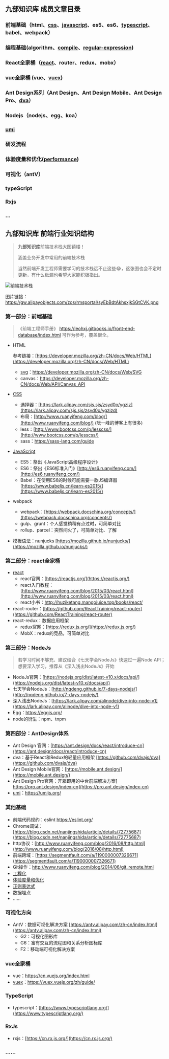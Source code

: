 ## 九部知识库 成员文章目录


### 前端基础（html、[css](https://github.com/frontend9/fe9-library/issues?q=is%3Aissue+is%3Aopen+label%3Acss)、[javascript](https://github.com/frontend9/fe9-library/issues?q=is%3Aissue+is%3Aopen+label%3Ajavascript)、es5、es6、[typescript](https://github.com/frontend9/fe9-library/issues?q=is%3Aissue+is%3Aopen+label%3Atypescript)、babel、webpack）
### 编程基础(algorithm、[compile](https://github.com/frontend9/fe9-library/issues?q=is%3Aissue+is%3Aopen+label%3Acompile)、[regular-expression](https://github.com/frontend9/fe9-library/issues?q=is%3Aissue+is%3Aopen+label%3A%22Regular+Expression%22))
### React全家桶（[react](https://github.com/frontend9/fe9-library/issues?q=is%3Aissue+is%3Aopen+label%3Areact)、router、redux、mobx）
### vue全家桶 (vue、[vuex](https://github.com/frontend9/fe9-library/issues?q=is%3Aissue+is%3Aopen+label%3Avuex))
### Ant Design系列（Ant Design、Ant Design Mobile、Ant Design Pro、[dva](https://github.com/frontend9/fe9-library/issues?q=is%3Aissue+is%3Aopen+label%3Adva)）
### Nodejs（nodejs、egg、koa）
### [umi](https://github.com/frontend9/fe9-library/issues?q=is%3Aissue+is%3Aopen+label%3Aumi)
### 研发流程
### 体验度量和优化([performance](https://github.com/frontend9/fe9-library/issues?q=is%3Aissue+is%3Aopen+label%3Aperformance))
### 可视化（antV）
### typeScript
### Rxjs
### ...




## 九部知识库 前端行业知识结构

> **九部知识库**前端技术栈大图镇楼！
>
> 涵盖业务开发中常用的前端技术栈
> 
> 当然前端开发工程师需要学习的技术栈远不止这些😂，这张图也会不定时更新，有什么纰漏也希望大家能积极指出。

![前端技术栈](https://gw.alipayobjects.com/zos/rmsportal/syEbBdtAkhsxjkSGtCVK.png)

图片链接：https://gw.alipayobjects.com/zos/rmsportal/syEbBdtAkhsxjkSGtCVK.png

### 第一部分：前端基础

> 《前端工程师手册》 https://leohxj.gitbooks.io/front-end-database/index.html 可作为参考，覆盖很全。

- HTML
  
  参考链接：[https://developer.mozilla.org/zh-CN/docs/Web/HTML](https://developer.mozilla.org/zh-CN/docs/Web/HTML)

  - [svg](https://github.com/frontend9/fe9-library/issues?q=is%3Aissue+is%3Aopen+label%3ASVG)：https://developer.mozilla.org/zh-CN/docs/Web/SVG
  - canvas：https://developer.mozilla.org/zh-CN/docs/Web/API/Canvas_API

- [CSS](https://github.com/frontend9/fe9-library/issues?q=is%3Aissue+is%3Aopen+label%3Acss)

  - 选择器：[https://lark.alipay.com/sjs.sjs/zsyd0o/ygziz](https://lark.alipay.com/sjs.sjs/zsyd0o/ygzizd)
  - 布局：[http://www.ruanyifeng.com/blog/](http://www.ruanyifeng.com/blog/) (阮一峰的博客上有很多)
  - less：[http://www.bootcss.com/p/lesscss/](http://www.bootcss.com/p/lesscss/)
  - sass：https://sass-lang.com/guide

- [JavaScript](https://github.com/frontend9/fe9-library/issues?q=is%3Aissue+is%3Aopen+label%3Ajavascript)

  - ES5：祭出《JavaScript高级程序设计》
  - ES6：祭出《ES6标准入门》[http://es6.ruanyifeng.com/](http://es6.ruanyifeng.com/)
  - Babel：在使用ES6的时候可能需要一款JS编译器 [https://www.babeljs.cn/learn-es2015/](https://www.babeljs.cn/learn-es2015/)

- webpack

  - webpack：[https://webpack.docschina.org/concepts/](https://webpack.docschina.org/concepts/)
  - gulp、grunt：个人感觉稍稍有点过时，可简单对比
  - rollup、parcel：突然间火了，可简单对比、了解

- 模板语法：nunjucks [https://mozilla.github.io/nunjucks/](https://mozilla.github.io/nunjucks/)

### 第二部分：react全家桶

- [react](https://github.com/frontend9/fe9-library/issues?q=react+label%3Areact)
  - react官网：[https://reactjs.org/](https://reactjs.org/)
  - react入门教程：[http://www.ruanyifeng.com/blog/2015/03/react.html](http://www.ruanyifeng.com/blog/2015/03/react.html)
  - react小书：http://huziketang.mangojuice.top/books/react/
- react-router：[https://github.com/ReactTraining/react-router](https://github.com/ReactTraining/react-router)
- react-redux：数据应用框架
  - redux官网：[https://redux.js.org/](https://redux.js.org/)
  - MobX：redux的竞品，可简单对比

### 第三部分：NodeJs

> 若学习时间不够充、建议结合《七天学会NodeJs》快速过一遍Node API；想要深入学习，推荐从《深入浅出NodeJs》开始

- NodeJs官网：[https://nodejs.org/dist/latest-v10.x/docs/api/](https://nodejs.org/dist/latest-v10.x/docs/api/)
- 七天学会NodeJs：[http://nqdeng.github.io/7-days-nodejs/](http://nqdeng.github.io/7-days-nodejs/)
- 深入浅出NodeJs：[https://lark.alipay.com/alinode/dive-into-node-v1](https://lark.alipay.com/alinode/dive-into-node-v1)
- Egg：https://eggjs.org/
- node的衍生：npm、tnpm

### 第四部分：AntDesign体系

- Ant Design 官网：[https://ant.design/docs/react/introduce-cn](https://ant.design/docs/react/introduce-cn)
- dva：基于React和Redux的轻量应用框架 [https://github.com/dvajs/dva](https://github.com/dvajs/dva)
- Ant Design Mobile官网：[https://mobile.ant.design/](https://mobile.ant.design/)
- Ant Design Pro官网：开箱即用的中台前端解决方案[ https://pro.ant.design/index-cn](https://pro.ant.design/index-cn)
- [umi](https://github.com/frontend9/fe9-library/issues?q=is%3Aissue+is%3Aopen+label%3Aumi)：https://umijs.org/

### 其他基础

- 前端代码规约：eslint https://eslint.org/
- Chrome调试：[https://blog.csdn.net/nanjingshida/article/details/72775687](https://blog.csdn.net/nanjingshida/article/details/72775687)
- http协议：[http://www.ruanyifeng.com/blog/2016/08/http.html](http://www.ruanyifeng.com/blog/2016/08/http.html)
- 前端跨域：[https://segmentfault.com/a/1190000007326671](https://segmentfault.com/a/1190000007326671)
- Git操作：http://www.ruanyifeng.com/blog/2014/06/git_remote.html
- [工程化](https://github.com/frontend9/fe9-library/issues?q=is%3Aissue+is%3Aopen+label%3Aeditor)
- [体验度量和优化](https://github.com/frontend9/fe9-library/issues?q=is%3Aissue+is%3Aopen+label%3Aperformance)
- [正则表达式](https://github.com/frontend9/fe9-library/issues?q=is%3Aissue+is%3Aopen+label%3A%22Regular+Expression%22)
- 数据埋点
- ......

### 可视化方向

- AntV：数据可视化解决方案 [https://antv.alipay.com/zh-cn/index.html](https://antv.alipay.com/zh-cn/index.html)
  - G2：可视化图形库
  - G6：富有交互的流程图和关系分析图标库
  - F2：移动端可视化解决方案

### vue全家桶

- vue：https://cn.vuejs.org/index.html
- [vuex](https://github.com/frontend9/fe9-library/issues?q=is%3Aissue+is%3Aopen+label%3Avuex)：https://vuex.vuejs.org/zh/guide/

### TypeScript

- typescript：[https://www.typescriptlang.org/](https://www.typescriptlang.org/)

### RxJs

- rxjs：[https://cn.rx.js.org/](https://cn.rx.js.org/)

### ......
